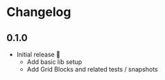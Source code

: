 # Changelog

## 0.1.0

- Initial release 🎉
  - Add basic lib setup
  - Add Grid Blocks and related tests / snapshots
